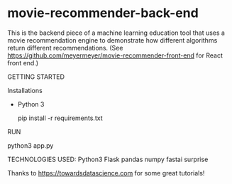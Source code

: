 # movie-recommender-back-end

This is the backend piece of a machine learning education tool that uses a movie recommendation engine to demonstrate how different algorithms return different recommendations.
(See https://github.com/meyermeyer/movie-recommender-front-end for React front end.)


GETTING STARTED

Installations
- Python 3

  pip install -r requirements.txt
  
RUN

  python3 app.py


TECHNOLOGIES USED:
  Python3
  Flask
  pandas
  numpy
  fastai
  surprise
  
Thanks to https://towardsdatascience.com for some great tutorials!
